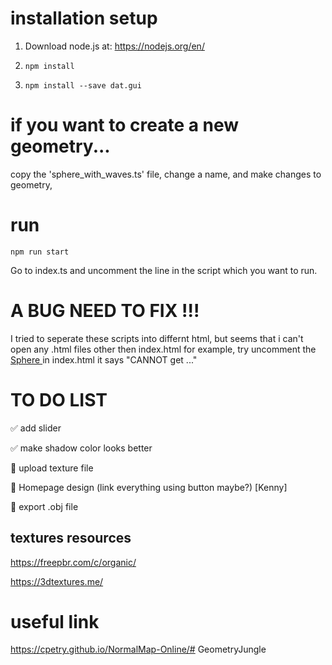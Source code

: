 # installation setup
1. Download node.js at: 
https://nodejs.org/en/

2. `npm install`

3. `npm install --save dat.gui`

# if you want to create a new geometry...

copy the 'sphere_with_waves.ts' file, change a name, and make changes to geometry, 


# run
`npm run start`

Go to index.ts and uncomment the line in the script which you want to run.


# A BUG NEED TO FIX !!!
I tried to seperate these scripts into differnt html, but seems that i can't open any .html files other then index.html
for example, try uncomment the 
<a href="./src/sphere_with_waves.html" > Sphere </a>
in index.html
it says "CANNOT get ..."


# TO DO LIST
✅ add slider

✅ make shadow color looks better

🤔 upload texture file

🤔 Homepage design (link everything using button maybe?) [Kenny]

🤔 export .obj file


## textures resources
https://freepbr.com/c/organic/

https://3dtextures.me/


# useful link
https://cpetry.github.io/NormalMap-Online/# GeometryJungle

